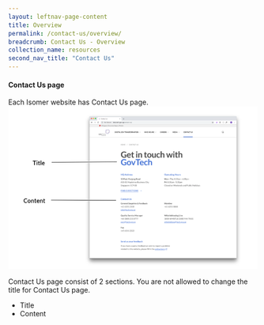```yaml
---
layout: leftnav-page-content
title: Overview
permalink: /contact-us/overview/
breadcrumb: Contact Us - Overview
collection_name: resources
second_nav_title: "Contact Us"
---
```

#### **Contact Us page**
Each Isomer website has Contact Us page.
![Changing Content of Your Homepage](/images/resources/contact-us.PNG)

Contact Us page consist of 2 sections. You are not allowed to change the title for Contact Us page.
- Title
- Content
